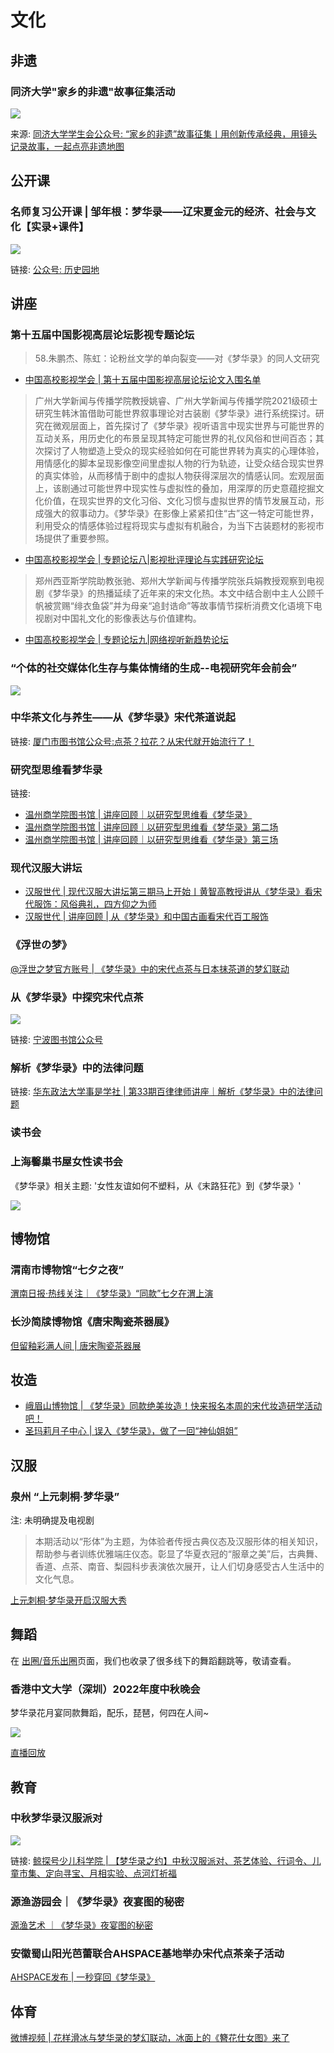 # 文化



## 非遗


### 同济大学"家乡的非遗"故事征集活动

![](/image/xianxi/feiyi.jpg)

来源: [同济大学学生会公众号: “家乡的非遗”故事征集丨用创新传承经典，用镜头记录故事，一起点亮非遗地图 ](https://mp.weixin.qq.com/s/t3EE7G9T6NxsGqzs2p_s1A)








## 公开课


### 名师复习公开课 | 邹年根：梦华录——辽宋夏金元的经济、社会与文化【实录+课件】

![](/image/xianxi/tech-1.png)


链接: [公众号: 历史园地](https://mp.weixin.qq.com/s/02L5ZJ0PAm1fCv5ONFIzXA)



## 讲座


### 第十五届中国影视高层论坛影视专题论坛

> 58.朱鹏杰、陈虹：论粉丝文学的单向裂变——对《梦华录》的同人文研究
* [中国高校影视学会 | 第十五届中国影视高层论坛论文入围名单](https://mp.weixin.qq.com/s/xDYL6t4UgIKv6qcSijb7Xg)

> 广州大学新闻与传播学院教授姚睿、广州大学新闻与传播学院2021级硕士研究生韩沐笛借助可能世界叙事理论对古装剧《梦华录》进行系统探讨。研究在微观层面上，首先探讨了《梦华录》视听语言中现实世界与可能世界的互动关系，用历史化的布景呈现其特定可能世界的礼仪风俗和世间百态；其次探讨了人物塑造上受众的现实经验如何在可能世界转为真实的心理体验，用情感化的脚本呈现影像空间里虚拟人物的行为轨迹，让受众结合现实世界的真实体验，从而移情于剧中的虚拟人物获得深层次的情感认同。宏观层面上，该剧通过可能世界中现实性与虚拟性的叠加，用深厚的历史意蕴挖掘文化价值，在现实世界的文化习俗、文化习惯与虚拟世界的情节发展互动，形成强大的叙事动力。《梦华录》在影像上紧紧扣住“古”这一特定可能世界，利用受众的情感体验过程将现实与虚拟有机融合，为当下古装题材的影视市场提供了重要参照。
* [中国高校影视学会 | 专题论坛八|影视批评理论与实践研究论坛](https://mp.weixin.qq.com/s/myfkvpCxRTbqcxkxBwb32g)

> 郑州西亚斯学院助教张驰、郑州大学新闻与传播学院张兵娟教授观察到电视剧《梦华录》的热播延续了近年来的宋文化热。本文中结合剧中主人公顾千帆被赏赐“绯衣鱼袋”并为母亲“追封诰命”等故事情节探析消费文化语境下电视剧对中国礼文化的影像表达与价值建构。
* [中国高校影视学会 | 专题论坛九|网络视听新趋势论坛](https://mp.weixin.qq.com/s/wFBcOH8Aoh3iBR06gz0yDw)


### “个体的社交媒体化生存与集体情绪的生成--电视研究年会前会”

![](/image/xianxi/talk-1.png)


### 中华茶文化与养生——从《梦华录》宋代茶道说起

链接: [厦门市图书馆公众号:点茶？拉花？从宋代就开始流行了！](https://mp.weixin.qq.com/s/EM1YJLpTq_gO1LWogiTlaw)

### 研究型思维看梦华录

链接: 

* [温州商学院图书馆 | 讲座回顾｜以研究型思维看《梦华录》](https://mp.weixin.qq.com/s/oavGCvzmfEQik4qkoOVt3w)
* [温州商学院图书馆 | 讲座回顾｜以研究型思维看《梦华录》第二场](https://mp.weixin.qq.com/s/Di54aaiINiublYXDboYiEA)
* [温州商学院图书馆 | 讲座回顾｜以研究型思维看《梦华录》第三场](https://mp.weixin.qq.com/s/g7ntBPzPpkYpKQ48-N28CQ)


### 现代汉服大讲坛 

* [汉服世代 | 现代汉服大讲坛第三期马上开始丨黄智高教授讲从《梦华录》看宋代服饰：风俗典礼，四方仰之为师](https://mp.weixin.qq.com/s/KBJaOD9l6oewdE_73kLTPQ)
* [汉服世代 | 讲座回顾 | 从《梦华录》和中国古画看宋代百工服饰](https://mp.weixin.qq.com/s?__biz=MzIxMTY5ODMzMw==&mid=2247519264&idx=1&sn=64a2a5470fea82a1e24bd4896875076c&chksm=97539bd2a02412c4c2d08812ef02439d8ce9308d1c88c0ccf0e02bcd5552a0e4664ae9b8a3a5&cur_album_id=2442988780870500358&scene=189#wechat_redirect)


### 《浮世の梦》

[@浮世之梦官方账号 | 《梦华录》中的宋代点茶与日本抹茶道的梦幻联动](https://weibo.com/7716207243/LDhfqbtf4)

### 从《梦华录》中探究宋代点茶

![](/image/xianxi/talk-2.jpg)


链接: [宁波图书馆公众号](https://mp.weixin.qq.com/s/xisqBfklp1VhkjvzseZurA)


### 解析《梦华录》中的法律问题

链接: [华东政法大学事是学社 | 第33期百律律师讲座｜解析《梦华录》中的法律问题](https://mp.weixin.qq.com/s/qfp7BGqutTQyLdQtt-Lqzg)


### 读书会

### 上海馨巢书屋女性读书会

《梦华录》相关主题: '女性友谊如何不塑料，从《末路狂花》到《梦华录》'

![](/image/xianxi/culture/bookclub.jpg)



## 博物馆


### 渭南市博物馆“七夕之夜”

[渭南日报·热线关注｜《梦华录》“同款”七夕在渭上演](https://mp.weixin.qq.com/s/cVJIZjNpnjpw89BVpu1eQw)

### 长沙简牍博物馆《唐宋陶瓷茶器展》

[但留釉彩满人间 | 唐宋陶瓷茶器展](https://mp.weixin.qq.com/s/5eHnkKyN6PXKbc9SJQ1jFQ)


## 妆造

* [峨眉山博物馆 | 《梦华录》同款绝美妆造！快来报名本周的宋代妆造研学活动吧！](https://mp.weixin.qq.com/s/Ojq1aMNOXz2lp6a5JayHJA)
* [圣玛莉月子中心 | 误入《梦华录》，做了一回“神仙姐姐”](https://mp.weixin.qq.com/s/sv6VTvD5JkY-yrcLaI-ymg)


## 汉服

### 泉州 “上元刺桐·梦华录”

注: 未明确提及电视剧

> 本期活动以“形体”为主题，为体验者传授古典仪态及汉服形体的相关知识，帮助参与者训练优雅端庄仪态。彰显了华夏衣冠的“服章之美”后，古典舞、香道、点茶、南音、梨园科步表演依次展开，让人们切身感受古人生活中的文化气息。

[上元刺桐·梦华录开启汉服大秀](https://www.qzwb.com/gb/content/2023-01/11/content_7179955.htm)


## 舞蹈

在 [出圈/音乐出圈](/discuss/music)页面，我们也收录了很多线下的舞蹈翻跳等，敬请查看。

### 香港中文大学（深圳）2022年度中秋晚会

梦华录花月宴同款舞蹈，配乐，琵琶，何四在人间~

![](/image/xianxi/wanhui-1.jpg)

[直播回放](https://www.bilibili.com/video/BV1bY4y1K7cj/?spm_id_from=333.337.search-card.all.click&vd_source=087d424162639011a33e46dbbd019cfd)


## 教育

### 中秋梦华录汉服派对
![](/image/xianxi/hanfu.gif)

链接: [鲸探号少儿科学院 | 【梦华录之约】中秋汉服派对、茶艺体验、行词令、儿童市集、定向寻宝、月相实验、点河灯祈福](https://mp.weixin.qq.com/s/xuxziJ5Mor4VLN6WTfhwxw)


### 源渔游园会｜《梦华录》夜宴图的秘密

[源渔艺术 ｜《梦华录》夜宴图的秘密](https://mp.weixin.qq.com/s/oZZhQo0KxhMznx1yX8yZCA)

### 安徽蜀山阳光芭蕾联合AHSPACE基地举办宋代点茶亲子活动

[AHSPACE发布 | 一秒穿回《梦华录》](https://mp.weixin.qq.com/s/HuruQMRU-uCXRLODyot9tg)

## 体育

[微博视频 | 花样滑冰与梦华录的梦幻联动，冰面上的《簪花仕女图》来了](https://m.weibo.cn/status/4823839311400322)

